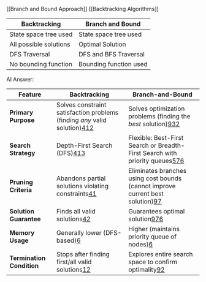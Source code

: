 [[Branch and Bound Approach]]
[[Backtracking Algorithms]]

| Backtracking           | Branch and Bound       |
| ---------------------- | ---------------------- |
| State space tree used  | State space tree used  |
| All possible solutions | Optimal Solution       |
| DFS Traversal          | DFS  and BFS Traversal |
| No bounding function   | Bounding function used |


AI Answer:

|**Feature**|**Backtracking**|**Branch-and-Bound**|
|---|---|---|
|**Primary Purpose**|Solves constraint satisfaction problems (finding _any_ valid solution)[4](https://en.wikipedia.org/wiki/Backtracking)[1](https://www.tutorialspoint.com/difference-between-backtracking-and-branch-n-bound-technique)[2](https://codecrucks.com/backtracking-vs-branch-and-bound/)|Solves optimization problems (finding the _best_ solution)[9](https://en.wikipedia.org/wiki/Branch_and_bound)[3](https://stackoverflow.com/questions/30025421/difference-between-backtracking-and-branch-and-bound)[2](https://codecrucks.com/backtracking-vs-branch-and-bound/)|
|**Search Strategy**|Depth-First Search (DFS)[4](https://en.wikipedia.org/wiki/Backtracking)[1](https://www.tutorialspoint.com/difference-between-backtracking-and-branch-n-bound-technique)[3](https://stackoverflow.com/questions/30025421/difference-between-backtracking-and-branch-and-bound)|Flexible: Best-First Search or Breadth-First Search with priority queues[5](https://id.scribd.com/doc/125863164/What-is-Difference-Between-Backtracking-and-Branch-and-Bound-Method)[7](https://blog.heycoach.in/backtracking-and-branch-and-bound/)[6](https://thisvsthat.io/backtracking-vs-branch-and-bound)|
|**Pruning Criteria**|Abandons partial solutions violating constraints[4](https://en.wikipedia.org/wiki/Backtracking)[1](https://www.tutorialspoint.com/difference-between-backtracking-and-branch-n-bound-technique)|Eliminates branches using cost bounds (cannot improve current best solution)[9](https://en.wikipedia.org/wiki/Branch_and_bound)[7](https://blog.heycoach.in/backtracking-and-branch-and-bound/)|
|**Solution Guarantee**|Finds all valid solutions[4](https://en.wikipedia.org/wiki/Backtracking)[2](https://codecrucks.com/backtracking-vs-branch-and-bound/)|Guarantees optimal solution[9](https://en.wikipedia.org/wiki/Branch_and_bound)[7](https://blog.heycoach.in/backtracking-and-branch-and-bound/)[6](https://thisvsthat.io/backtracking-vs-branch-and-bound)|
|**Memory Usage**|Generally lower (DFS-based)[6](https://thisvsthat.io/backtracking-vs-branch-and-bound)|Higher (maintains priority queue of nodes)[6](https://thisvsthat.io/backtracking-vs-branch-and-bound)|
|**Termination Condition**|Stops after finding first/all valid solutions[1](https://www.tutorialspoint.com/difference-between-backtracking-and-branch-n-bound-technique)[2](https://codecrucks.com/backtracking-vs-branch-and-bound/)|Explores entire search space to confirm optimality[9](https://en.wikipedia.org/wiki/Branch_and_bound)[2](https://codecrucks.com/backtracking-vs-branch-and-bound/)|
